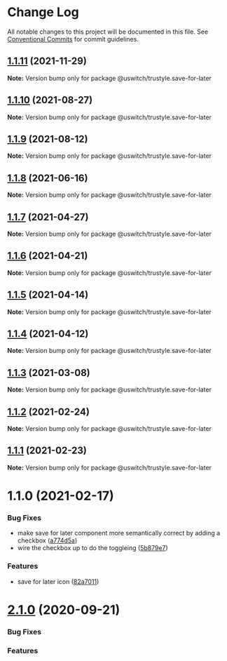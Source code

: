 # Change Log

All notable changes to this project will be documented in this file.
See [Conventional Commits](https://conventionalcommits.org) for commit guidelines.

## [1.1.11](https://github.com/uswitch/trustyle/compare/@uswitch/trustyle.save-for-later@1.1.10...@uswitch/trustyle.save-for-later@1.1.11) (2021-11-29)

**Note:** Version bump only for package @uswitch/trustyle.save-for-later





## [1.1.10](https://github.com/uswitch/trustyle/compare/@uswitch/trustyle.save-for-later@1.1.9...@uswitch/trustyle.save-for-later@1.1.10) (2021-08-27)

**Note:** Version bump only for package @uswitch/trustyle.save-for-later





## [1.1.9](https://github.com/uswitch/trustyle/compare/@uswitch/trustyle.save-for-later@1.1.8...@uswitch/trustyle.save-for-later@1.1.9) (2021-08-12)

**Note:** Version bump only for package @uswitch/trustyle.save-for-later





## [1.1.8](https://github.com/uswitch/trustyle/compare/@uswitch/trustyle.save-for-later@1.1.7...@uswitch/trustyle.save-for-later@1.1.8) (2021-06-16)

**Note:** Version bump only for package @uswitch/trustyle.save-for-later





## [1.1.7](https://github.com/uswitch/trustyle/compare/@uswitch/trustyle.save-for-later@1.1.6...@uswitch/trustyle.save-for-later@1.1.7) (2021-04-27)

**Note:** Version bump only for package @uswitch/trustyle.save-for-later





## [1.1.6](https://github.com/uswitch/trustyle/compare/@uswitch/trustyle.save-for-later@1.1.5...@uswitch/trustyle.save-for-later@1.1.6) (2021-04-21)

**Note:** Version bump only for package @uswitch/trustyle.save-for-later





## [1.1.5](https://github.com/uswitch/trustyle/compare/@uswitch/trustyle.save-for-later@1.1.4...@uswitch/trustyle.save-for-later@1.1.5) (2021-04-14)

**Note:** Version bump only for package @uswitch/trustyle.save-for-later





## [1.1.4](https://github.com/uswitch/trustyle/compare/@uswitch/trustyle.save-for-later@1.1.3...@uswitch/trustyle.save-for-later@1.1.4) (2021-04-12)

**Note:** Version bump only for package @uswitch/trustyle.save-for-later





## [1.1.3](https://github.com/uswitch/trustyle/compare/@uswitch/trustyle.save-for-later@1.1.2...@uswitch/trustyle.save-for-later@1.1.3) (2021-03-08)

**Note:** Version bump only for package @uswitch/trustyle.save-for-later





## [1.1.2](https://github.com/uswitch/trustyle/compare/@uswitch/trustyle.save-for-later@1.1.0...@uswitch/trustyle.save-for-later@1.1.2) (2021-02-24)

**Note:** Version bump only for package @uswitch/trustyle.save-for-later






## [1.1.1](https://github.com/uswitch/trustyle/compare/@uswitch/trustyle.save-for-later@1.1.0...@uswitch/trustyle.save-for-later@1.1.1) (2021-02-23)

**Note:** Version bump only for package @uswitch/trustyle.save-for-later





# 1.1.0 (2021-02-17)


### Bug Fixes

* make save for later component more semantically correct by adding a checkbox ([a774d5a](https://github.com/uswitch/trustyle/commit/a774d5a))
* wire the checkbox up to do the toggleing ([5b879e7](https://github.com/uswitch/trustyle/commit/5b879e7))


### Features

* save for later icon ([82a7011](https://github.com/uswitch/trustyle/commit/82a7011))





# [2.1.0](https://github.com/uswitch/trustyle/compare/@uswitch/trustyle.icon-tile@2.0.2...@uswitch/trustyle.icon-tile@2.1.0) (2020-09-21)

### Bug Fixes

### Features
